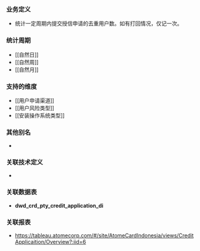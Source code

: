 ### 业务定义

* 统计一定周期内提交授信申请的去重用户数。如有打回情况，仅记一次。
### 统计周期

* [[自然日]]
* [[自然周]]
* [[自然月]]
### 支持的维度

* [[用户申请渠道]]
* [[用户风险类型]]
* [[安装操作系统类型]]
### 其他别名

* 
### 关联技术定义

* 
### 关联数据表

* **dwd_crd_pty_credit_application_di**
### 关联报表
* https://tableau.atomecorp.com/#/site/AtomeCardIndonesia/views/CreditApplicaition/Overview?:iid=6